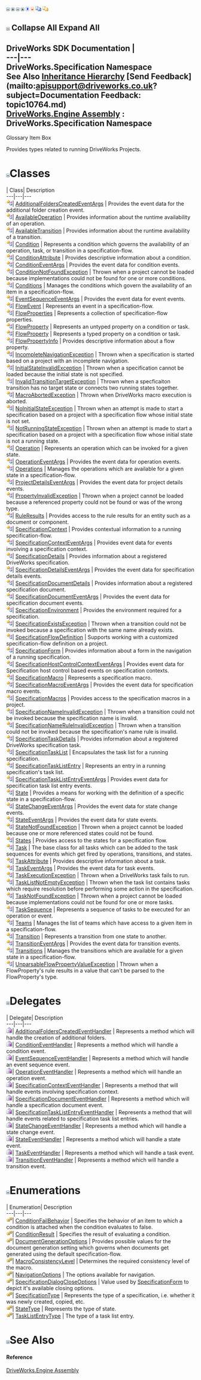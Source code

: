 ![](dotnetimages/collapse.gif) ![](dotnetimages/expand.gif) ![](dotnetimages/collapse.gif) ![](dotnetimages/expand.gif) ![](dotnetimages/drpdown.gif) ![](dotnetimages/drpdown_orange.gif) ![](dotnetimages/copycode.gif) ![](dotnetimages/copycodeHighlight.gif)

![](dotnetimages/collapse.gif) Collapse All Expand All  
---  
DriveWorks SDK Documentation  |   
---|---  
DriveWorks.Specification Namespace   
See Also [Inheritance Hierarchy](topic10765.md) [Send Feedback](mailto:apisupport@driveworks.co.uk?subject=Documentation Feedback: topic10764.md)  
[DriveWorks.Engine Assembly](topic2156.md) : DriveWorks.Specification Namespace  
---  
  
Glossary Item Box

Provides types related to running DriveWorks Projects. 

# ![](dotnetimages/collapse.gif)Classes

| Class| Description  
---|---|---  
![Class](dotnetimages/Class.gif)| [AdditionalFoldersCreatedEventArgs](topic10775.md) | Provides the event data for the additional folder creation event.  
![Class](dotnetimages/Class.gif)| [AvailableOperation](topic10787.md) | Provides information about the runtime availability of an operation.  
![Class](dotnetimages/Class.gif)| [AvailableTransition](topic10796.md) | Provides information about the runtime availability of a transition.  
![Class](dotnetimages/Class.gif)| [Condition](topic10804.md) | Represents a condition which governs the availability of an operation, task, or transition in a specification-flow.  
![Class](dotnetimages/Class.gif)| [ConditionAttribute](topic10832.md) | Provides descriptive information about a condition.  
![Class](dotnetimages/Class.gif)| [ConditionEventArgs](topic10843.md) | Provides the event data for condition events.  
![Class](dotnetimages/Class.gif)| [ConditionNotFoundException](topic10854.md) | Thrown when a project cannot be loaded because implementations could not be found for one or more conditions.  
![Class](dotnetimages/Class.gif)| [Conditions](topic10865.md) | Manages the conditions which govern the availability of an item in a specification-flow.  
![Class](dotnetimages/Class.gif)| [EventSequenceEventArgs](topic10886.md) | Provides the event data for event events.  
![Class](dotnetimages/Class.gif)| [FlowEvent](topic10897.md) | Represents an event in a specification-flow.  
![Class](dotnetimages/Class.gif)| [FlowProperties](topic10905.md) | Represents a collection of specification-flow properties.  
![Class](dotnetimages/Class.gif)| [FlowProperty](topic10946.md) | Represents an untyped property on a condition or task.  
![Class](dotnetimages/Class.gif)| [FlowProperty<T>](topic10978.md) | Represents a typed property on a condition or task.  
![Class](dotnetimages/Class.gif)| [FlowPropertyInfo](topic10992.md) | Provides descriptive information about a flow property.  
![Class](dotnetimages/Class.gif)| [IncompleteNavigationException](topic11007.md) | Thrown when a specification is started based on a project with an incomplete navigation.  
![Class](dotnetimages/Class.gif)| [InitialStateInvalidException](topic11018.md) | Thrown when a specification cannot be loaded because the initial state is not specified.  
![Class](dotnetimages/Class.gif)| [InvalidTransitionTargetException](topic11027.md) | Thrown when a specficaiton transition has no target state or connects two running states together.  
![Class](dotnetimages/Class.gif)| [MacroAbortedException](topic11038.md) | Thrown when DriveWorks macro execution is aborted.  
![Class](dotnetimages/Class.gif)| [NoInitialStateException](topic11048.md) | Thrown when an attempt is made to start a specification based on a project with a specification flow whose initial state is not set.  
![Class](dotnetimages/Class.gif)| [NotRunningStateException](topic11058.md) | Thrown when an attempt is made to start a specification based on a project with a specification flow whose initial state is not a running state.  
![Class](dotnetimages/Class.gif)| [Operation](topic11068.md) | Represents an operation which can be invoked for a given state.  
![Class](dotnetimages/Class.gif)| [OperationEventArgs](topic11084.md) | Provides the event data for operation events.  
![Class](dotnetimages/Class.gif)| [Operations](topic11095.md) | Manages the operations which are available for a given state in a specification-flow.  
![Class](dotnetimages/Class.gif)| [ProjectDetailsEventArgs](topic11112.md) | Provides the event data for project details events.  
![Class](dotnetimages/Class.gif)| [PropertyInvalidException](topic11123.md) | Thrown when a project cannot be loaded because a referenced property could not be found or was of the wrong type.  
![Class](dotnetimages/Class.gif)| [RuleResults](topic11136.md) | Provides access to the rule results for an entity such as a document or component.  
![Class](dotnetimages/Class.gif)| [SpecificationContext](topic11149.md) | Provides contextual information to a running specification-flow.  
![Class](dotnetimages/Class.gif)| [SpecificationContextEventArgs](topic11284.md) | Provides event data for events involving a specification context.  
![Class](dotnetimages/Class.gif)| [SpecificationDetails](topic11292.md) | Provides information about a registered DriveWorks specification.  
![Class](dotnetimages/Class.gif)| [SpecificationDetailsEventArgs](topic11322.md) | Provides the event data for specification details events.  
![Class](dotnetimages/Class.gif)| [SpecificationDocumentDetails](topic11333.md) | Provides information about a registered specification document.  
![Class](dotnetimages/Class.gif)| [SpecificationDocumentEventArgs](topic11344.md) | Provides the event data for specification document events.  
![Class](dotnetimages/Class.gif)| [SpecificationEnvironment](topic11355.md) | Provides the environment required for a specification.  
![Class](dotnetimages/Class.gif)| [SpecificationExistsException](topic11376.md) | Thrown when a transition could not be invoked because a specification with the same name already exists.  
![Class](dotnetimages/Class.gif)| [SpecificationFlowDefinition](topic11387.md) | Supports working with a customized specification-flow definition on a project.  
![Class](dotnetimages/Class.gif)| [SpecificationForm](topic11402.md) | Provides information about a form in the navigation of a running specification.  
![Class](dotnetimages/Class.gif)| [SpecificationHostControlContextEventArgs](topic11418.md) | Provides event data for Specification host control based events on specification contexts.  
![Class](dotnetimages/Class.gif)| [SpecificationMacro](topic11429.md) | Represents a specification macro.  
![Class](dotnetimages/Class.gif)| [SpecificationMacroEventArgs](topic11456.md) | Provides the event data for specification macro events.  
![Class](dotnetimages/Class.gif)| [SpecificationMacros](topic11467.md) | Provides access to the specification macros in a project.  
![Class](dotnetimages/Class.gif)| [SpecificationNameInvalidException](topic11488.md) | Thrown when a transition could not be invoked because the specification name is invalid.  
![Class](dotnetimages/Class.gif)| [SpecificationNameRuleInvalidException](topic11499.md) | Thrown when a transition could not be invoked because the specification's name rule is invalid.  
![Class](dotnetimages/Class.gif)| [SpecificationTaskDetails](topic11510.md) | Provides information about a registered DriveWorks specification task.  
![Class](dotnetimages/Class.gif)| [SpecificationTaskList](topic11525.md) | Encapsulates the task list for a running specification.  
![Class](dotnetimages/Class.gif)| [SpecificationTaskListEntry](topic11537.md) | Represents an entry in a running specification's task list.  
![Class](dotnetimages/Class.gif)| [SpecificationTaskListEntryEventArgs](topic11548.md) | Provides event data for specification task list entry events.  
![Class](dotnetimages/Class.gif)| [State](topic11559.md) | Provides a means for working with the definition of a specific state in a specification-flow.  
![Class](dotnetimages/Class.gif)| [StateChangeEventArgs](topic11578.md) | Provides the event data for state change events.  
![Class](dotnetimages/Class.gif)| [StateEventArgs](topic11590.md) | Provides the event data for state events.  
![Class](dotnetimages/Class.gif)| [StateNotFoundException](topic11601.md) | Thrown when a project cannot be loaded because one or more referenced states could not be found.  
![Class](dotnetimages/Class.gif)| [States](topic11612.md) | Provides access to the states for a specification flow.  
![Class](dotnetimages/Class.gif)| [Task](topic11629.md) | The base class for all tasks which can be added to the task sequences for events which get fired by operations, transitions, and states.  
![Class](dotnetimages/Class.gif)| [TaskAttribute](topic11659.md) | Provides descriptive information about a task.  
![Class](dotnetimages/Class.gif)| [TaskEventArgs](topic11672.md) | Provides the event data for task events.  
![Class](dotnetimages/Class.gif)| [TaskExecutionException](topic11683.md) | Thrown when a DriveWorks task fails to run.  
![Class](dotnetimages/Class.gif)| [TaskListNotEmptyException](topic11691.md) | Thrown when the task list contains tasks which require resolution before performing some action in the specification.  
![Class](dotnetimages/Class.gif)| [TaskNotFoundException](topic11702.md) | Thrown when a project cannot be loaded because implementations could not be found for one or more tasks.  
![Class](dotnetimages/Class.gif)| [TaskSequence](topic11713.md) | Represents a sequence of tasks to be executed for an operation or event.  
![Class](dotnetimages/Class.gif)| [Teams](topic11737.md) | Manages the list of teams which have access to a given item in a specification-flow.  
![Class](dotnetimages/Class.gif)| [Transition](topic11757.md) | Represents a transition from one state to another.  
![Class](dotnetimages/Class.gif)| [TransitionEventArgs](topic11776.md) | Provides the event data for transition events.  
![Class](dotnetimages/Class.gif)| [Transitions](topic11787.md) | Manages the transitions which are available for a given state in a specification-flow.  
![Class](dotnetimages/Class.gif)| [UnparsableFlowPropertyValueException](topic11805.md) | Thrown when a FlowProperty's rule results in a value that can't be parsed to the FlowProperty's type.  
  
# ![](dotnetimages/collapse.gif)Delegates

| Delegate| Description  
---|---|---  
![Delegate](dotnetimages/Delegate.gif)| [AdditionalFoldersCreatedEventHandler](topic11817.md) | Represents a method which will handle the creation of additional folders.  
![Delegate](dotnetimages/Delegate.gif)| [ConditionEventHandler](topic11818.md) | Represents a method which will handle a condition event.  
![Delegate](dotnetimages/Delegate.gif)| [EventSequenceEventHandler](topic11819.md) | Represents a method which will handle an event sequence event.  
![Delegate](dotnetimages/Delegate.gif)| [OperationEventHandler](topic11820.md) | Represents a method which will handle an operation event.  
![Delegate](dotnetimages/Delegate.gif)| [SpecificationContextEventHandler](topic11821.md) | Represents a method that will handle events involving specification context.  
![Delegate](dotnetimages/Delegate.gif)| [SpecificationDocumentEventHandler](topic11822.md) | Represents a method which will handle a specification document event.  
![Delegate](dotnetimages/Delegate.gif)| [SpecificationTaskListEntryEventHandler](topic11823.md) | Represents a method that will handle events related to specification task list entries.  
![Delegate](dotnetimages/Delegate.gif)| [StateChangeEventHandler](topic11824.md) | Represents a method which will handle a state change event.  
![Delegate](dotnetimages/Delegate.gif)| [StateEventHandler](topic11825.md) | Represents a method which will handle a state event.  
![Delegate](dotnetimages/Delegate.gif)| [TaskEventHandler](topic11826.md) | Represents a method which will handle a task event.  
![Delegate](dotnetimages/Delegate.gif)| [TransitionEventHandler](topic11827.md) | Represents a method which will handle a transition event.  
  
# ![](dotnetimages/collapse.gif)Enumerations

| Enumeration| Description  
---|---|---  
![Enumeration](dotnetimages/Enumeration.gif)| [ConditionFailBehavior](topic10766.md) | Specifies the behavior of an item to which a condition is attached when the condition evaluates to false.  
![Enumeration](dotnetimages/Enumeration.gif)| [ConditionResult](topic10767.md) | Specifies the result of evaluating a condition.  
![Enumeration](dotnetimages/Enumeration.gif)| [DocumentGenerationOptions](topic10768.md) | Provides possible values for the document generation setting which governs when documents get generated using the default specification-flow.  
![Enumeration](dotnetimages/Enumeration.gif)| [MacroConsistencyLevel](topic10769.md) | Determines the required consistency level of the macro.  
![Enumeration](dotnetimages/Enumeration.gif)| [NavigationOptions](topic10770.md) | The options available for navigation.  
![Enumeration](dotnetimages/Enumeration.gif)| [SpecificationDialogCloseOptions](topic10771.md) | Value used by [SpecificationForm](topic11402.md) to depict it's available closing options.  
![Enumeration](dotnetimages/Enumeration.gif)| [SpecificationType](topic10772.md) | Represents the type of a specification, i.e. whether it was newly created, copied, etc.  
![Enumeration](dotnetimages/Enumeration.gif)| [StateType](topic10773.md) | Represents the type of state.  
![Enumeration](dotnetimages/Enumeration.gif)| [TaskListEntryType](topic10774.md) | The type of a task list entry.  
  
# ![](dotnetimages/collapse.gif)See Also

#### Reference

[DriveWorks.Engine Assembly](topic2156.md)


